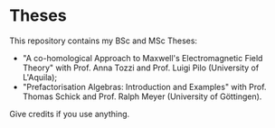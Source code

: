 # Theses
This repository contains my BSc and MSc Theses:
- "A co-homological Approach to Maxwell's Electromagnetic Field Theory" with Prof. Anna Tozzi and Prof. Luigi Pilo (University of L'Aquila);
- "Prefactorisation Algebras: Introduction and Examples" with Prof. Thomas Schick and Prof. Ralph Meyer (University of Göttingen).

Give credits if you use anything.
